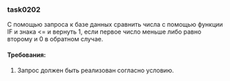 
### task0202

С помощью запроса к базе данных сравнить числа с помощью функции IF и знака &lt;= и вернуть 1,
если первое число меньше либо равно второму и 0 в обратном случае.


#### Требования:
1.	Запрос должен быть реализован согласно условию.

